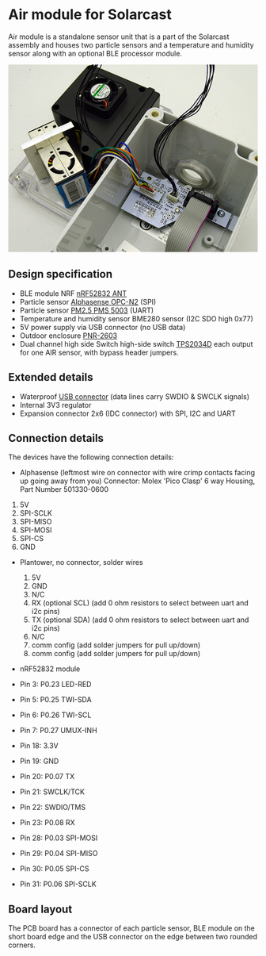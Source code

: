 # Air module for Solarcast
Air module is a standalone sensor unit that is a part of the Solarcast assembly and houses two particle sensors and a temperature and humidity sensor along with an optional BLE processor module.

![Air-module](/img/air-1.jpg)

## Design specification
* BLE module NRF [nRF52832 ANT](https://www.tindie.com/products/hnhoan/nrf52832-ant-bluetooth-le-arm-cortex-m4f-30-io/)
* Particle sensor [Alphasense OPC-N2](http://www.alphasense.com/index.php/products/optical-particle-counter/) (SPI)
* Particle sensor [PM2.5 PMS 5003](http://www.plantower.com/en/content/?108.html) (UART)
* Temperature and humidity sensor BME280 sensor (I2C SDO high 0x77)
* 5V power supply via USB connector (no USB data)
* Outdoor enclosure [PNR-2603](http://eu.mouser.com/ProductDetail/Bud-Industries/PNR-2603/?qs=sGAEpiMZZMsrGrAVj6eTvTO11XxqWC53gJbMy7TDIp4%3d)
* Dual channel high side Switch high-side switch [TPS2034D](http://www.ti.com/product/TPS2034D?keyMatch=TPS2034D&tisearch=Search-EN-Everything) each output for one AIR sensor, with bypass header jumpers.

## Extended details
* Waterproof [USB connector](http://eu.mouser.com/ProductDetail/Conxall-Switchcraft/DCP-USBCB-SC/?qs=sGAEpiMZZMulM8LPOQ%252byk0tOUVtDtVQ0KVOITCuLB%252bPJPE9H7T7ELA%3d%3d
) (data lines carry SWDIO & SWCLK signals)
* Internal 3V3 regulator
* Expansion connector 2x6 (IDC connector) with SPI, I2C and UART

## Connection details
The devices have the following connection details:

* Alphasense (leftmost wire on connector with wire crimp contacts facing up going away from you) Connector: Molex 'Pico Clasp' 6 way Housing, Part Number 501330-0600
 1. 5V
 2. SPI-SCLK
 3. SPI-MISO
 4. SPI-MOSI
 5. SPI-CS
 6. GND

* Plantower, no connector, solder wires
  1. 5V
  2. GND
  3. N/C
  4. RX (optional SCL) (add 0 ohm resistors to select between uart and i2c pins)
  5. TX (optional SDA) (add 0 ohm resistors to select between uart and i2c pins)
  6. N/C
  7. comm config (add solder jumpers for pull up/down)
  8. comm config (add solder jumpers for pull up/down)

*  nRF52832 module
 * Pin 3: P0.23	LED-RED
 * Pin 5: P0.25	TWI-SDA
 * Pin 6: P0.26 TWI-SCL
 * Pin 7: P0.27 UMUX-INH
 * Pin 18: 3.3V
 * Pin 19: GND
 * Pin 20: P0.07 TX
 * Pin 21: SWCLK/TCK
 * Pin 22: SWDIO/TMS
 * Pin 23: P0.08 RX
 * Pin 28: P0.03 SPI-MOSI
 * Pin 29: P0.04 SPI-MISO
 * Pin 30: P0.05 SPI-CS
 * Pin 31: P0.06 SPI-SCLK

 ## Board layout
 The PCB board has a connector of each particle sensor, BLE module on the short board edge and the USB connector on the edge between two rounded corners.
